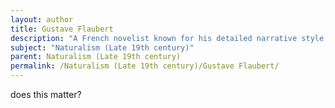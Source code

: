 ```yaml
---
layout: author
title: Gustave Flaubert
description: "A French novelist known for his detailed narrative style, Flaubert often incorporated Naturalist principles in his depictions of character and nature."
subject: "Naturalism (Late 19th century)"
parent: Naturalism (Late 19th century)
permalink: /Naturalism (Late 19th century)/Gustave Flaubert/
---
```


does this matter?

